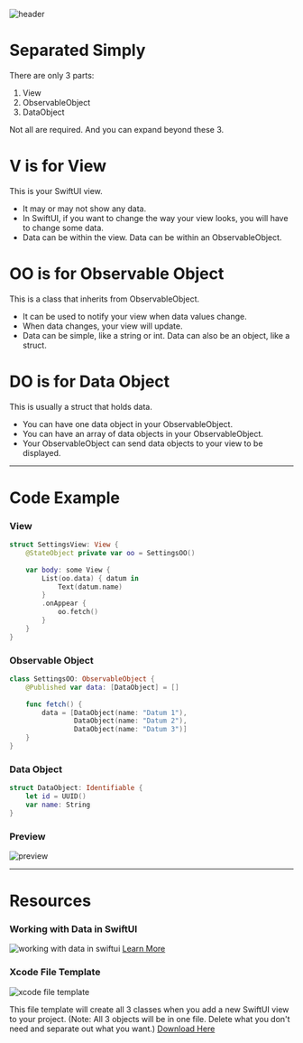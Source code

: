 ![header](https://user-images.githubusercontent.com/24855856/125718166-b660e276-da1f-43f7-999f-fec5e5c54410.png)


# Separated Simply
There are only 3 parts:
1. View
2. ObservableObject
3. DataObject

Not all are required.
And you can expand beyond these 3.

# V is for View
This is your SwiftUI view.
* It may or may not show any data.
* In SwiftUI, if you want to change the way your view looks, you will have to change some data.
* Data can be within the view. Data can be within an ObservableObject.


# OO is for Observable Object
This is a class that inherits from ObservableObject.
* It can be used to notify your view when data values change.
* When data changes, your view will update.
* Data can be simple, like a string or int. Data can also be an object, like a struct.


# DO is for Data Object
This is usually a struct that holds data.
* You can have one data object in your ObservableObject.
* You can have an array of data objects in your ObservableObject.
* Your ObservableObject can send data objects to your view to be displayed.

------------

# Code Example
### View
```swift
struct SettingsView: View {
    @StateObject private var oo = SettingsOO()
    
    var body: some View {
        List(oo.data) { datum in
            Text(datum.name)
        }
        .onAppear {
            oo.fetch()
        }
    }
}
```

### Observable Object
```swift
class SettingsOO: ObservableObject {
    @Published var data: [DataObject] = []
    
    func fetch() {
        data = [DataObject(name: "Datum 1"),
                DataObject(name: "Datum 2"),
                DataObject(name: "Datum 3")]
    }
}
```

### Data Object
```swift
struct DataObject: Identifiable {
    let id = UUID()
    var name: String
}
```

### Preview
![preview](https://user-images.githubusercontent.com/24855856/125803759-38e60661-f754-48dc-8b29-ecae855c0e74.png)

------------
# Resources
### Working with Data in SwiftUI
![working with data in swiftui](https://user-images.githubusercontent.com/24855856/125804293-5f4ec808-220d-41a7-b1ce-9caebc06069e.png)
[Learn More](https://www.bigmountainstudio.com/data)



### Xcode File Template
![xcode file template](https://user-images.githubusercontent.com/24855856/125811407-ebf6e72f-ee03-4afd-9b46-992ea81202f6.png)

This file template will create all 3 classes when you add a new SwiftUI view to your project.
(Note: All 3 objects will be in one file. Delete what you don't need and separate out what you want.)
[Download Here](https://github.com/bigmountainstudio/swiftuivoodo/tree/main/VOODO%20File%20Template)
